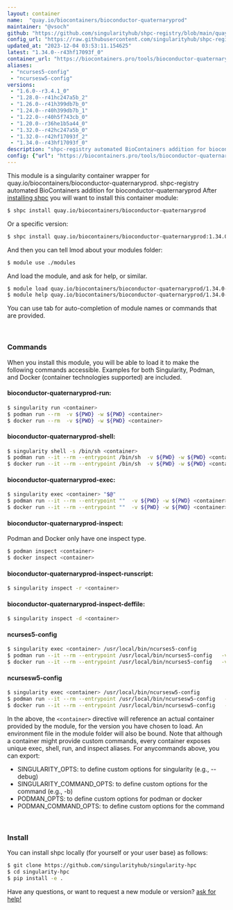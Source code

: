 ```yaml
---
layout: container
name:  "quay.io/biocontainers/bioconductor-quaternaryprod"
maintainer: "@vsoch"
github: "https://github.com/singularityhub/shpc-registry/blob/main/quay.io/biocontainers/bioconductor-quaternaryprod/container.yaml"
config_url: "https://raw.githubusercontent.com/singularityhub/shpc-registry/main/quay.io/biocontainers/bioconductor-quaternaryprod/container.yaml"
updated_at: "2023-12-04 03:53:11.154625"
latest: "1.34.0--r43hf17093f_0"
container_url: "https://biocontainers.pro/tools/bioconductor-quaternaryprod"
aliases:
 - "ncurses5-config"
 - "ncursesw5-config"
versions:
 - "1.6.0--r3.4.1_0"
 - "1.28.0--r41hc247a5b_2"
 - "1.26.0--r41h399db7b_0"
 - "1.24.0--r40h399db7b_1"
 - "1.22.0--r40h5f743cb_0"
 - "1.20.0--r36he1b5a44_0"
 - "1.32.0--r42hc247a5b_0"
 - "1.32.0--r42hf17093f_2"
 - "1.34.0--r43hf17093f_0"
description: "shpc-registry automated BioContainers addition for bioconductor-quaternaryprod"
config: {"url": "https://biocontainers.pro/tools/bioconductor-quaternaryprod", "maintainer": "@vsoch", "description": "shpc-registry automated BioContainers addition for bioconductor-quaternaryprod", "latest": {"1.34.0--r43hf17093f_0": "sha256:de0db09875fd54ba4a13a75f762dddc173efdf224da40a3be5b816e261c861c0"}, "tags": {"1.6.0--r3.4.1_0": "sha256:2d6c93ceecf1c2c11881775b35763b0175da2b2d9e6315103e74abb4d14c7fac", "1.28.0--r41hc247a5b_2": "sha256:2f927445e57b0f6c5f6174a901bb12dd9af3b0d5b7142a73637839036be4078c", "1.26.0--r41h399db7b_0": "sha256:e6c770498577785b5adcd4762048f70660134b2769f1d9c6a6ce89308d8de1a4", "1.24.0--r40h399db7b_1": "sha256:26537ef36df088a1bbdc876b0e2c984e9d47c6a1b668c680d73db1dd262ce8eb", "1.22.0--r40h5f743cb_0": "sha256:5751801da87e3d3f350062d9263d9af9ff68880377fd05178bca30b010494d3c", "1.20.0--r36he1b5a44_0": "sha256:6d7b0238d4412a323c7832e0f30eb3cf7a7e0984128145e360f2bc1486e37c38", "1.32.0--r42hc247a5b_0": "sha256:83f4c0302d13fcdb79d04da2897cba3874220cc43a4325bfb20a515b1925e442", "1.32.0--r42hf17093f_2": "sha256:5add3bcfce89574be49d9d14a9462da6bf60f48f0d61616182a536bf4ef07765", "1.34.0--r43hf17093f_0": "sha256:de0db09875fd54ba4a13a75f762dddc173efdf224da40a3be5b816e261c861c0"}, "docker": "quay.io/biocontainers/bioconductor-quaternaryprod", "aliases": {"ncurses5-config": "/usr/local/bin/ncurses5-config", "ncursesw5-config": "/usr/local/bin/ncursesw5-config"}}
---
```


This module is a singularity container wrapper for quay.io/biocontainers/bioconductor-quaternaryprod.
shpc-registry automated BioContainers addition for bioconductor-quaternaryprod
After [installing shpc](#install) you will want to install this container module:


```bash
$ shpc install quay.io/biocontainers/bioconductor-quaternaryprod
```

Or a specific version:

```bash
$ shpc install quay.io/biocontainers/bioconductor-quaternaryprod:1.34.0--r43hf17093f_0
```

And then you can tell lmod about your modules folder:

```bash
$ module use ./modules
```

And load the module, and ask for help, or similar.

```bash
$ module load quay.io/biocontainers/bioconductor-quaternaryprod/1.34.0--r43hf17093f_0
$ module help quay.io/biocontainers/bioconductor-quaternaryprod/1.34.0--r43hf17093f_0
```

You can use tab for auto-completion of module names or commands that are provided.

<br>

### Commands

When you install this module, you will be able to load it to make the following commands accessible.
Examples for both Singularity, Podman, and Docker (container technologies supported) are included.

#### bioconductor-quaternaryprod-run:

```bash
$ singularity run <container>
$ podman run --rm  -v ${PWD} -w ${PWD} <container>
$ docker run --rm  -v ${PWD} -w ${PWD} <container>
```

#### bioconductor-quaternaryprod-shell:

```bash
$ singularity shell -s /bin/sh <container>
$ podman run --it --rm --entrypoint /bin/sh  -v ${PWD} -w ${PWD} <container>
$ docker run --it --rm --entrypoint /bin/sh  -v ${PWD} -w ${PWD} <container>
```

#### bioconductor-quaternaryprod-exec:

```bash
$ singularity exec <container> "$@"
$ podman run --it --rm --entrypoint ""  -v ${PWD} -w ${PWD} <container> "$@"
$ docker run --it --rm --entrypoint ""  -v ${PWD} -w ${PWD} <container> "$@"
```

#### bioconductor-quaternaryprod-inspect:

Podman and Docker only have one inspect type.

```bash
$ podman inspect <container>
$ docker inspect <container>
```

#### bioconductor-quaternaryprod-inspect-runscript:

```bash
$ singularity inspect -r <container>
```

#### bioconductor-quaternaryprod-inspect-deffile:

```bash
$ singularity inspect -d <container>
```


#### ncurses5-config

```bash
$ singularity exec <container> /usr/local/bin/ncurses5-config
$ podman run --it --rm --entrypoint /usr/local/bin/ncurses5-config   -v ${PWD} -w ${PWD} <container> -c " $@"
$ docker run --it --rm --entrypoint /usr/local/bin/ncurses5-config   -v ${PWD} -w ${PWD} <container> -c " $@"
```


#### ncursesw5-config

```bash
$ singularity exec <container> /usr/local/bin/ncursesw5-config
$ podman run --it --rm --entrypoint /usr/local/bin/ncursesw5-config   -v ${PWD} -w ${PWD} <container> -c " $@"
$ docker run --it --rm --entrypoint /usr/local/bin/ncursesw5-config   -v ${PWD} -w ${PWD} <container> -c " $@"
```



In the above, the `<container>` directive will reference an actual container provided
by the module, for the version you have chosen to load. An environment file in the
module folder will also be bound. Note that although a container
might provide custom commands, every container exposes unique exec, shell, run, and
inspect aliases. For anycommands above, you can export:

 - SINGULARITY_OPTS: to define custom options for singularity (e.g., --debug)
 - SINGULARITY_COMMAND_OPTS: to define custom options for the command (e.g., -b)
 - PODMAN_OPTS: to define custom options for podman or docker
 - PODMAN_COMMAND_OPTS: to define custom options for the command

<br>

### Install

You can install shpc locally (for yourself or your user base) as follows:

```bash
$ git clone https://github.com/singularityhub/singularity-hpc
$ cd singularity-hpc
$ pip install -e .
```

Have any questions, or want to request a new module or version? [ask for help!](https://github.com/singularityhub/singularity-hpc/issues)